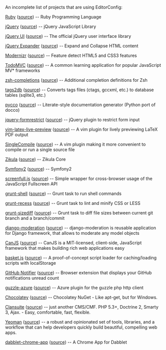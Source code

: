 An incomplete list of projects that are using EditorConfig:

[Ruby](http://www.ruby-lang.org/) ([source](https://bugs.ruby-lang.org/projects/ruby-trunk/repository)) -- Ruby Programming Language

[jQuery](http://jquery.com/) ([source](https://github.com/jquery/jquery)) -- jQuery JavaScript Library

[jQuery UI](http://jqueryui.com/) ([source](https://github.com/jquery/jquery-ui)) -- The official jQuery user interface library

[jQuery Expander](http://plugins.learningjquery.com/expander/) ([source](https://github.com/kswedberg/jquery-expander)) -- Expand and Collapse HTML content

[Modernizr](http://modernizr.com/) ([source](https://github.com/Modernizr/Modernizr)) -- Feature detect HTML5 and CSS3 features

[TodoMVC](http://todomvc.com) ([source](https://github.com/addyosmani/todomvc)) -- A common learning application for popular JavaScript MV* frameworks

[zsh-completions](http://github.com/zsh-users/zsh-completions#readme) ([source](http://github.com/zsh-users/zsh-completions)) -- Additional completion definitions for Zsh

[tags2db](http://xuhdev.github.com/tags2db) ([source](https://github.com/xuhdev/tags2db)) -- Converts tags files (ctags, gccxml, etc.) to database
tables (sqlite3, etc.)

[pycco](http://fitzgen.github.com/pycco/) ([source](https://github.com/fitzgen/pycco)) -- Literate-style documentation generator (Python port of docco)

[jquery-formrestrict](http://treyhunner.com/jquery-formrestrict/) ([source](https://github.com/treyhunner/jquery-formrestrict)) -- jQuery plugin to restrict form input

[vim-latex-live-preview](https://github.com/xuhdev/vim-latex-live-preview#readme) ([source](https://github.com/xuhdev/vim-latex-live-preview)) -- A vim plugin for lively previewing LaTeX PDF output

[SingleCompile](http://www.vim.org/scripts/script.php?script_id=3115) ([source](https://github.com/xuhdev/SingleCompile)) -- A vim plugin making it more convenient to compile or run a single source file

[Zikula](http://zikula.org/) ([source](https://github.com/zikula/core)) -- Zikula Core

[Symfony2](http://symfony.com/) ([source](https://github.com/symfony/symfony)) -- Symfony2

[screenfull.js](https://github.com/sindresorhus/screenfull.js#readme) ([source](https://github.com/sindresorhus/screenfull.js)) -- Simple wrapper for cross-browser usage of the JavaScript Fullscreen API

[grunt-shell](https://github.com/sindresorhus/grunt-shell#readme) ([source](https://github.com/sindresorhus/grunt-shell)) -- Grunt task to run shell commands

[grunt-recess](https://github.com/sindresorhus/grunt-recess#readme) ([source](https://github.com/sindresorhus/grunt-recess)) -- Grunt task to lint and minify CSS or LESS

[grunt-sizediff](https://github.com/sindresorhus/grunt-sizediff#readme) ([source](https://github.com/sindresorhus/grunt-sizediff)) -- Grunt task to diff file sizes between current git branch and a branch/commit

[django-moderation](https://github.com/dominno/django-moderation#readme) ([source](https://github.com/dominno/django-moderation)) -- django-moderation is reusable application for Django framework, that allows to moderate any model objects

[CanJS](http://canjs.us/) ([source](https://github.com/jupiterjs/canjs)) -- CanJS is a MIT-licensed, client-side, JavaScript framework that makes building rich web applications easy

[basket.js](http://addyosmani.github.com/basket.js/) ([source](https://github.com/addyosmani/basket.js)) -- A proof-of-concept script loader for caching/loading scripts with localStorage

[GitHub Notifier](https://github.com/sindresorhus/GitHub-Notifier#readme) ([source](https://github.com/sindresorhus/GitHub-Notifier)) -- Browser extension that displays your GitHub notifications unread count

[guzzle-azure](https://github.com/gimler/guzzle-azure#readme) ([source](https://github.com/gimler/guzzle-azure)) -- Azure plugin for the guzzle php http client

[Chocolatey](http://chocolatey.org) ([source](https://github.com/chocolatey/chocolatey)) -- Chocolatey NuGet - Like apt-get, but for Windows.

[Clansuite](http://clansuite.com/) ([source](https://github.com/Clansuite/Clansuite)) -- just another CMS/CMF. PHP 5.3+, Doctrine 2, Smarty 3, Ajax. - Easy, comfortable, fast, flexible.

[Yeoman](http://yeoman.io/) ([source](https://github.com/yeoman/yeoman)) -- a robust and opinionated set of tools, libraries, and a workflow that can help developers quickly build beautiful, compelling web apps.

[dabblet-chrome-app](https://chrome.google.com/webstore/detail/ehlimmpmogmglpfidpkbocdblhlnofke) ([source](https://github.com/drublic/dabblet-chrome-app)) -- A Chrome App for Dabblet